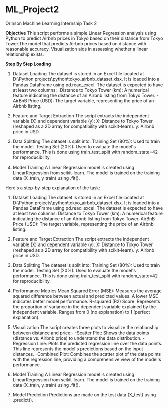 # ML_Project2
Orinson Machine Learning Internship Task 2

**Objective**
This script performs a simple Linear Regression analysis using Python to predict Airbnb prices in Tokyo based on their distance from Tokyo Tower.The model that predicts Airbnb prices based on distance with reasonable accuracy. Visualization aids in assessing whether a linear relationship exists.

**Step By Step Loading**
1. Dataset Loading
The dataset is stored in an Excel file located at D:\Python projects\python\tokyo_airbnb_dataset.xlsx.
It is loaded into a Pandas DataFrame using pd.read_excel.
The dataset is expected to have at least two columns:
-Distance to Tokyo Tower (km): A numerical feature indicating the distance of an Airbnb listing from Tokyo Tower.
-AirBnB Price (USD): The target variable, representing the price of an Airbnb listing.

2. Feature and Target Extraction
The script extracts the independent variable (X) and dependent variable (y):
X: Distance to Tokyo Tower (reshaped as a 2D array for compatibility with scikit-learn).
y: Airbnb price in USD.

3. Data Splitting
The dataset is split into:
Training Set (80%): Used to train the model.
Testing Set (20%): Used to evaluate the model's performance.
This is done using train_test_split with random_state=42 for reproducibility.

4. Model Training
A Linear Regression model is created using LinearRegression from scikit-learn.
The model is trained on the training data (X_train, y_train) using .fit().

Here's a step-by-step explanation of the task:

1. Dataset Loading
The dataset is stored in an Excel file located at D:\Python projects\python\tokyo_airbnb_dataset.xlsx.
It is loaded into a Pandas DataFrame using pd.read_excel.
The dataset is expected to have at least two columns:
Distance to Tokyo Tower (km): A numerical feature indicating the distance of an Airbnb listing from Tokyo Tower.
AirBnB Price (USD): The target variable, representing the price of an Airbnb listing.

3. Feature and Target Extraction
The script extracts the independent variable (X) and dependent variable (y):
X: Distance to Tokyo Tower (reshaped as a 2D array for compatibility with scikit-learn).
y: Airbnb price in USD.

5. Data Splitting
The dataset is split into:
Training Set (80%): Used to train the model.
Testing Set (20%): Used to evaluate the model's performance.
This is done using train_test_split with random_state=42 for reproducibility.

6. Performance Metrics
Mean Squared Error (MSE): Measures the average squared difference between actual and predicted values. A lower MSE indicates better model performance.
R-squared (R2) Score: Represents the proportion of variance in the dependent variable explained by the independent variable. Ranges from 0 (no explanation) to 1 (perfect explanation).

7. Visualization
The script creates three plots to visualize the relationship between distance and price:-
-Scatter Plot:
Shows the data points (distance vs. Airbnb price) to understand the data distribution.
-Regression Line:
Plots the predicted regression line over the data points. This line represents the model's predictions based on the input distances.
-Combined Plot:
Combines the scatter plot of the data points with the regression line, providing a comprehensive view of the model's performance.

8. Model Training
A Linear Regression model is created using LinearRegression from scikit-learn.
The model is trained on the training data (X_train, y_train) using .fit().

9. Model Prediction
Predictions are made on the test data (X_test) using .predict().


